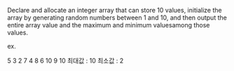 Declare and allocate an integer array that can store 10 values, initialize the array by generating random numbers between 1 and 10, and then output the entire array value and the maximum and minimum values ​​among those values.

ex. 

5 3 2 7 4 8 6 10 9 10
최대값 : 10
최소값 : 2
